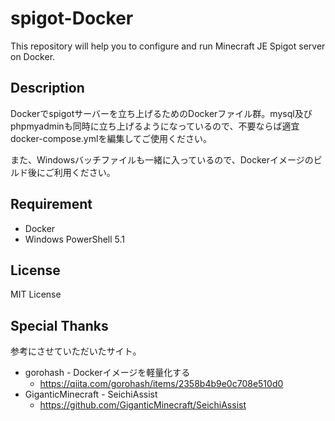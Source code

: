 # spigot-Docker

This repository will help you to configure and run Minecraft JE Spigot server on Docker.

## Description

Dockerでspigotサーバーを立ち上げるためのDockerファイル群。mysql及びphpmyadminも同時に立ち上げるようになっているので、不要ならば適宜docker-compose.ymlを編集してご使用ください。

また、Windowsバッチファイルも一緒に入っているので、Dockerイメージのビルド後にご利用ください。

## Requirement

* Docker
* Windows PowerShell 5.1

## License

MIT License

## Special Thanks

参考にさせていただいたサイト。

* gorohash - Dockerイメージを軽量化する
  * https://qiita.com/gorohash/items/2358b4b9e0c708e510d0
* GiganticMinecraft - SeichiAssist
  * https://github.com/GiganticMinecraft/SeichiAssist
